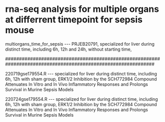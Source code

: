 # rna-seq analysis for multiple organs at differrent timepoint for sepsis mouse
multiorgans_time_for_sepsis --- PRJEB20791, specialized for liver during distinct time, including 6h, 12h and 24h, without starting time, 

##############################################################################################################

220719gse179554.R --- specialized for liver during distinct time, including 6h, 12h with sham group, 
                      ERK1/2 Inhibition by the SCH772984 Compound Attenuates In Vitro and In Vivo Inflammatory Responses and 
                      Prolongs Survival in Murine Sepsis Models
                      
220724gse179554.R --- specialized for liver during distinct time, including 6h, 12h with sham group, 
                      ERK1/2 Inhibition by the SCH772984 Compound Attenuates In Vitro and In Vivo Inflammatory Responses and 
                      Prolongs Survival in Murine Sepsis Models
